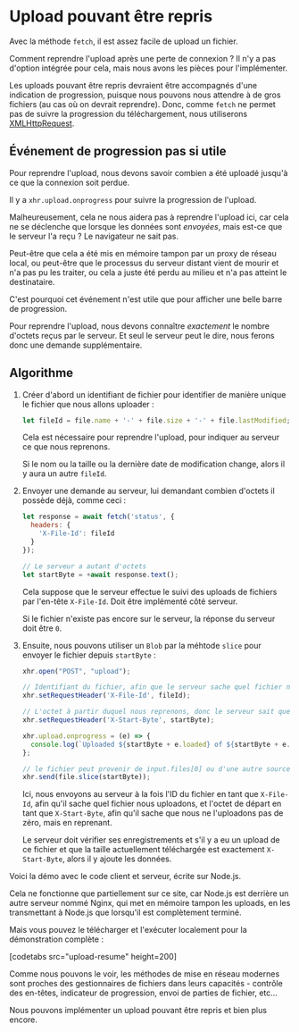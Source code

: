 # Upload pouvant être repris

Avec la méthode `fetch`, il est assez facile de upload un fichier.

Comment reprendre l'upload après une perte de connexion ? Il n'y a pas d'option intégrée pour cela, mais nous avons les pièces pour l'implémenter.

Les uploads pouvant être repris devraient être accompagnés d'une indication de progression, puisque nous pouvons nous attendre à de gros fichiers (au cas où on devrait reprendre). Donc, comme `fetch` ne permet pas de suivre la progression du téléchargement, nous utiliserons [XMLHttpRequest](info:xmlhttprequest).

## Événement de progression pas si utile

Pour reprendre l'upload, nous devons savoir combien a été uploadé jusqu'à ce que la connexion soit perdue.

Il y a `xhr.upload.onprogress` pour suivre la progression de l'upload.

Malheureusement, cela ne nous aidera pas à reprendre l'upload ici, car cela ne se déclenche que lorsque les données sont *envoyées*, mais est-ce que le serveur l'a reçu ? Le navigateur ne sait pas.

Peut-être que cela a été mis en mémoire tampon par un proxy de réseau local, ou peut-être que le processus du serveur distant vient de mourir et n'a pas pu les traiter, ou cela a juste été perdu au milieu et n'a pas atteint le destinataire.

C'est pourquoi cet événement n'est utile que pour afficher une belle barre de progression.

Pour reprendre l'upload, nous devons connaître *exactement* le nombre d'octets reçus par le serveur. Et seul le serveur peut le dire, nous ferons donc une demande supplémentaire.

## Algorithme

1. Créer d'abord un identifiant de fichier pour identifier de manière unique le fichier que nous allons uploader :
    ```js
    let fileId = file.name + '-' + file.size + '-' + file.lastModified;
    ```
    Cela est nécessaire pour reprendre l'upload, pour indiquer au serveur ce que nous reprenons.

    Si le nom ou la taille ou la dernière date de modification change, alors il y aura un autre `fileId`.

2. Envoyer une demande au serveur, lui demandant combien d'octets il possède déjà, comme ceci :
    ```js
    let response = await fetch('status', {
      headers: {
        'X-File-Id': fileId
      }
    });

    // Le serveur a autant d'octets
    let startByte = +await response.text();
    ```

    Cela suppose que le serveur effectue le suivi des uploads de fichiers par l'en-tête `X-File-Id`. Doit être implémenté côté serveur.

    Si le fichier n'existe pas encore sur le serveur, la réponse du serveur doit être `0`.

3. Ensuite, nous pouvons utiliser un `Blob` par la méhtode `slice` pour envoyer le fichier depuis `startByte` :
    ```js
    xhr.open("POST", "upload");

    // Identifiant du fichier, afin que le serveur sache quel fichier nous uploadons
    xhr.setRequestHeader('X-File-Id', fileId);

    // L'octet à partir duquel nous reprenons, donc le serveur sait que nous reprenons
    xhr.setRequestHeader('X-Start-Byte', startByte);

    xhr.upload.onprogress = (e) => {
      console.log(`Uploaded ${startByte + e.loaded} of ${startByte + e.total}`);
    };

    // le fichier peut provenir de input.files[0] ou d'une autre source
    xhr.send(file.slice(startByte));
    ```

    Ici, nous envoyons au serveur à la fois l'ID du fichier en tant que `X-File-Id`, afin qu'il sache quel fichier nous uploadons, et l'octet de départ en tant que `X-Start-Byte`, afin qu'il sache que nous ne l'uploadons pas de zéro, mais en reprenant.

    Le serveur doit vérifier ses enregistrements et s'il y a eu un upload de ce fichier et que la taille actuellement téléchargée est exactement `X-Start-Byte`, alors il y ajoute les données.


Voici la démo avec le code client et serveur, écrite sur Node.js.

Cela ne fonctionne que partiellement sur ce site, car Node.js est derrière un autre serveur nommé Nginx, qui met en mémoire tampon les uploads, en les transmettant à Node.js que lorsqu'il est complètement terminé.

Mais vous pouvez le télécharger et l'exécuter localement pour la démonstration complète :

[codetabs src="upload-resume" height=200]

Comme nous pouvons le voir, les méthodes de mise en réseau modernes sont proches des gestionnaires de fichiers dans leurs capacités - contrôle des en-têtes, indicateur de progression, envoi de parties de fichier, etc...

Nous pouvons implémenter un upload pouvant être repris et bien plus encore.
